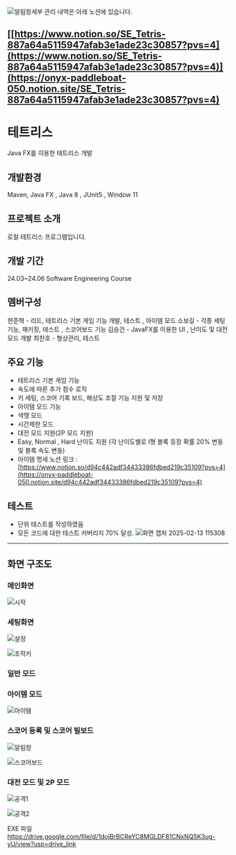 ![알림창](https://github.com/user-attachments/assets/cc734c7d-9c73-44d2-9a95-5f09771e8568)세부 관리 내역은 아래 노션에 있습니다. 

[[https://www.notion.so/SE_Tetris-887a64a5115947afab3e1ade23c30857?pvs=4](https://www.notion.so/SE_Tetris-887a64a5115947afab3e1ade23c30857?pvs=4)](https://onyx-paddleboat-050.notion.site/SE_Tetris-887a64a5115947afab3e1ade23c30857?pvs=4)
-----------------------------
# 테트리스
Java FX를 이용한 테트리스 개발

## 개발환경
Maven, Java FX , Java 8 , JUnit5 , Window 11

## 프로젝트 소개
로컬 테트리스 프로그램입니다.

## 개발 기간
24.03~24.06
Software Engineering Course

## 멤버구성
현준혁 - 리드, 테트리스 기본 게임 기능 개발, 테스트 , 아이템 모드
소보길 - 각종 세팅 기능, 패키징, 테스트 , 스코어보드 기능
김승건 - JavaFX를 이용한 UI , 난이도 및 대전모드 개발 
최찬호 - 형상관리, 테스트 


## 주요 기능
- 테트리스 기본 게임 기능
- 속도에 따른 추가 점수 로직
- 키 세팅, 스코어 기록 보드, 해상도 조절 기능 지원 및 저장
- 아이템 모드 기능
- 색맹 모드
- 시간제한 모드
- 대전 모드 지원(2P 모드 지원)
- Easy, Normal , Hard 난이도 지원 (각 난이도별로 I형 블록 등장 확률 20% 변동 및 블록 속도 변동)
- 아이템 명세 노션 링크 : [https://www.notion.so/d94c442adf34433386fdbed219c35109?pvs=4](https://onyx-paddleboat-050.notion.site/d94c442adf34433386fdbed219c35109?pvs=4)

## 테스트
- 단위 테스트를 작성하였음
- 모든 코드에 대한 테스트 커버리지 70% 달성.
![화면 캡처 2025-02-13 115308](https://github.com/user-attachments/assets/46d13dbd-c39f-46dd-81fc-5141d81af660)

-------------------------

## 화면 구조도
### 메인화면
![시작](https://github.com/user-attachments/assets/2c2f30ec-15f7-4c04-816c-4d459a620e05)


### 세팅화면
![설정](https://github.com/user-attachments/assets/d4dab619-ac9c-49f0-b508-38776fc20b97)

![조작키](https://github.com/user-attachments/assets/4c9710f5-5052-4c7b-afad-4da944617c66)


### 일반 모드


### 아이템 모드

![아이템](https://github.com/user-attachments/assets/3bc6f4bb-01de-406e-8ee6-801887828626)

### 스코어 등록 및 스코어 빌보드
![알림창](https://github.com/user-attachments/assets/2248d506-bb83-44c2-8df4-87936ac24856)

![스코어보드](https://github.com/user-attachments/assets/0a9d232f-6fcc-4fdd-b4fb-fa75e2522b52)

### 대전 모드 및 2P 모드

![공격1](https://github.com/user-attachments/assets/94d9f5e1-2c22-49cf-8258-1f7840bd2908)

![공격2](https://github.com/user-attachments/assets/8644f3cd-b60b-4192-a798-b9c319d2a062)

EXE 파일 
https://drive.google.com/file/d/1dojBrBCReYC8MGLDF81CNxNQ5K3ug-yU/view?usp=drive_link



